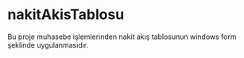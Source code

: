 # nakitAkisTablosu

Bu proje muhasebe işlemlerinden nakit akış tablosunun windows form şeklinde uygulanmasıdır.

